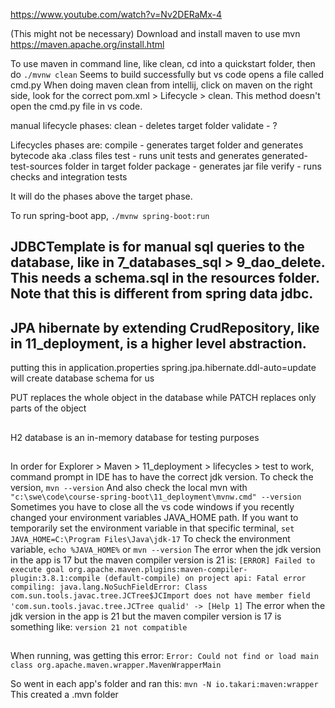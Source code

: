 https://www.youtube.com/watch?v=Nv2DERaMx-4

(This might not be necessary) Download and install maven to use mvn
https://maven.apache.org/install.html

To use maven in command line, like clean, cd into a quickstart folder, then do 
    `./mvnw clean`
Seems to build successfully but vs code opens a file called cmd.py
When doing maven clean from intellij, click on maven on the right side, look for the correct pom.xml > Lifecycle > clean. This method doesn't open the cmd.py file in vs code.

manual lifecycle phases:
clean - deletes target folder
validate - ?

Lifecycles phases are:
compile - generates target folder and generates bytecode aka .class files
test - runs unit tests and generates generated-test-sources folder in target folder
package - generates jar file
verify - runs checks and integration tests

It will do the phases above the target phase.

To run spring-boot app,
    `./mvnw spring-boot:run`


## JDBCTemplate is for manual sql queries to the database, like in 7_databases_sql > 9_dao_delete. This needs a schema.sql in the resources folder. Note that this is different from spring data jdbc.

## JPA hibernate by extending CrudRepository, like in 11_deployment, is a higher level abstraction.

putting this in application.properties spring.jpa.hibernate.ddl-auto=update will create database schema for us

PUT replaces the whole object in the database while PATCH replaces only parts of the object

##
H2 database is an in-memory database for testing purposes

## 
In order for Explorer > Maven > 11_deployment > lifecycles > test to work, command prompt in IDE has to have the correct jdk version. To check the version, 
`mvn --version`
And also check the local mvn with
`"c:\swe\code\course-spring-boot\11_deployment\mvnw.cmd" --version`
Sometimes you have to close all the vs code windows if you recently changed your environment variables JAVA_HOME path.
If you want to temporarily set the environment variable in that specific terminal, 
`set JAVA_HOME=C:\Program Files\Java\jdk-17`
To check the environment variable,
`echo %JAVA_HOME%`
or
`mvn --version`
The error when the jdk version in the app is 17 but the maven compiler version is 21 is:
`[ERROR] Failed to execute goal org.apache.maven.plugins:maven-compiler-plugin:3.8.1:compile (default-compile) on project api: Fatal error compiling: java.lang.NoSuchFieldError: Class com.sun.tools.javac.tree.JCTree$JCImport does not have member field 'com.sun.tools.javac.tree.JCTree qualid' -> [Help 1]`
The error when the jdk version in the app is 21 but the maven compiler version is 17 is something like:
`version 21 not compatible`


## 
When running, was getting this error:
`Error: Could not find or load main class org.apache.maven.wrapper.MavenWrapperMain`

So went in each app's folder and ran this:
`mvn -N io.takari:maven:wrapper`
This created a .mvn folder